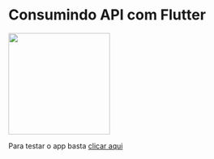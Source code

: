 <h1>Consumindo API com Flutter</h1>
<img src="https://i.imgur.com/AxUO4rF.gif" width="200">
<p>Para testar o app basta <a href="https://github.com/gabriieelreeis/app/releases/tag/v1.0" target="_blank">clicar aqui</a></p>
